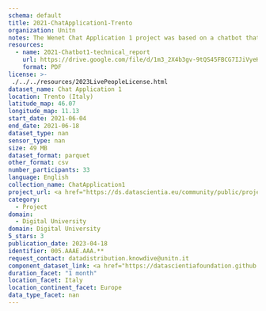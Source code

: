 ```yaml
---
schema: default
title: 2021-ChatApplication1-Trento
organization: Unitn
notes: The Wenet Chat Application 1 project was based on a chatbot that collected questions and answers from university students in Italy, Denmark, Paraguay, the United Kingdom, and Mongolia. It was conducted in March and June 2021 to improve the knowledge about students' lives to promote the design of better and more targeted technology and support tools for students. It was a European Union WeNet Horizon 2020-funded project with the overall goal of developing a diversity-aware, machine-mediated paradigm for social interactions. Data was collected with a Telegram App and the i-Log Application. Some of the data collected included the respondent’s career information (department, study course, study year,) and demographics (age, gender…). Questions were sent on the Telegram App and user answers were recorded, the i-Log App recorded sensor data (such as location, accelerometer…) from the user device. This data was collected in three phases, the first phase entailed interacting with the Telegram App Ask4Help, and sensor data was also collected during this phase. The second phase involved respondents answering a questionnaire, and in the third phase, they participated in a focus group to provide feedback.
resources:
  - name: 2021-Chatbot1-technical_report
    url: https://drive.google.com/file/d/1m3_2X4b3gv-9tQS45FBCG7IJiVyeHgW3/view?usp=sharing
    format: PDF
license: >-
 ./../../resources/2023LivePeopleLicense.html
dataset_name: Chat Application 1
location: Trento (Italy)
latitude_map: 46.07
longitude_map: 11.13
start_date: 2021-06-04
end_date: 2021-06-18
dataset_type: nan
sensor_type: nan
size: 49 MB
dataset_format: parquet
other_format: csv
number_participants: 33
language: English
collection_name: ChatApplication1
project_url: <a href="https://ds.datascientia.eu/community/public/projects/046c8202-4e96-490f-95e7-007e72578650">https://ds.datascientia.eu/community/public/projects/046c8202-4e96-490f-95e7-007e72578650</a>
category: 
  - Project
domain: 
  - Digital University
domain: Digital University
5_stars: 3
publication_date: 2023-04-18
identifier: 005.AAAE.AAA.**
request_contact: datadistribution.knowdive@unitn.it
component_dataset_link: <a href="https://datascientiafoundation.github.io/LivePeople/datasets/2021-CH1-Trento-App-usage/">2021-CH1-Trento-App-usage</a>, <a href="https://datascientiafoundation.github.io/LivePeople/datasets/2021-CH1-Trento-Connectivity/">2021-CH1-Trento-Connectivity</a>, <a href="https://datascientiafoundation.github.io/LivePeople/datasets/2021-CH1-Trento-Diachronic-Interactions/">2021-CH1-Trento-Diachronic-Interactions</a>, <a href="https://datascientiafoundation.github.io/LivePeople/datasets/2021-CH1-Trento-Motion/">2021-CH1-Trento-Motion</a>, <a href="https://datascientiafoundation.github.io/LivePeople/datasets/2021-CH1-Trento-Position/">2021-CH1-Trento-Position</a>, <a href="https://datascientiafoundation.github.io/LivePeople/datasets/2021-CH1-Trento-Synchronic-Interactions/">2021-CH1-Trento-Synchronic-Interactions</a>
duration_facet: "1 month"
location_facet: Italy
location_continent_facet: Europe
data_type_facet: nan
---
```

